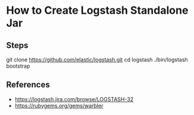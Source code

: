 How to Create Logstash Standalone Jar
====================================

Steps
-----
git clone https://github.com/elastic/logstash.git
cd logstash
./bin/logstash bootstrap


References
----------
* https://logstash.jira.com/browse/LOGSTASH-32
* https://rubygems.org/gems/warbler

